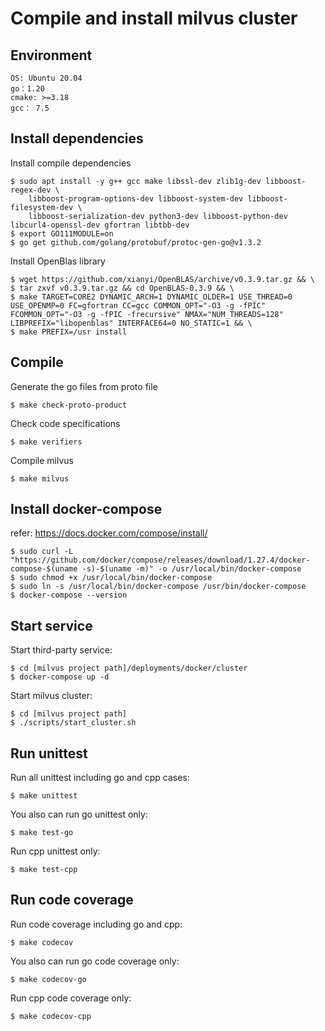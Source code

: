 # Compile and install milvus cluster

## Environment

```
OS: Ubuntu 20.04
go：1.20
cmake: >=3.18
gcc： 7.5
```

## Install dependencies

Install compile dependencies

```shell
$ sudo apt install -y g++ gcc make libssl-dev zlib1g-dev libboost-regex-dev \
    libboost-program-options-dev libboost-system-dev libboost-filesystem-dev \
    libboost-serialization-dev python3-dev libboost-python-dev libcurl4-openssl-dev gfortran libtbb-dev
$ export GO111MODULE=on
$ go get github.com/golang/protobuf/protoc-gen-go@v1.3.2
```

Install OpenBlas library

```shell
$ wget https://github.com/xianyi/OpenBLAS/archive/v0.3.9.tar.gz && \
$ tar zxvf v0.3.9.tar.gz && cd OpenBLAS-0.3.9 && \
$ make TARGET=CORE2 DYNAMIC_ARCH=1 DYNAMIC_OLDER=1 USE_THREAD=0 USE_OPENMP=0 FC=gfortran CC=gcc COMMON_OPT="-O3 -g -fPIC" FCOMMON_OPT="-O3 -g -fPIC -frecursive" NMAX="NUM_THREADS=128" LIBPREFIX="libopenblas" INTERFACE64=0 NO_STATIC=1 && \
$ make PREFIX=/usr install
```

## Compile

Generate the go files from proto file

```shell
$ make check-proto-product
```

Check code specifications

```shell
$ make verifiers
```

Compile milvus

```shell
$ make milvus
```

## Install docker-compose

refer: https://docs.docker.com/compose/install/

```shell
$ sudo curl -L "https://github.com/docker/compose/releases/download/1.27.4/docker-compose-$(uname -s)-$(uname -m)" -o /usr/local/bin/docker-compose
$ sudo chmod +x /usr/local/bin/docker-compose
$ sudo ln -s /usr/local/bin/docker-compose /usr/bin/docker-compose
$ docker-compose --version
```

## Start service

Start third-party service:

```shell
$ cd [milvus project path]/deployments/docker/cluster
$ docker-compose up -d
```

Start milvus cluster:

```shell
$ cd [milvus project path]
$ ./scripts/start_cluster.sh
```

## Run unittest

Run all unittest including go and cpp cases:

```shell
$ make unittest
```

You also can run go unittest only:

```shell
$ make test-go
```

Run cpp unittest only:

```shell
$ make test-cpp
```

## Run code coverage

Run code coverage including go and cpp:

```shell
$ make codecov
```

You also can run go code coverage only:

```shell
$ make codecov-go
```

Run cpp code coverage only:

```shell
$ make codecov-cpp
```
